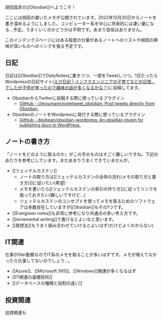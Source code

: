 胡田昌彦の[[Obsidian]]へようこそ！

ここには胡田の書いたメモが公開されています。2022年12月30日からノートを書き溜めるようにしました。コンピューター系を中心に将来的には凄い量になる…予定。うまくいくのかどうかは不明です。あまり自信はありません。

このインデックスページにはある程度の分量があるノートへのリストや胡田の興味が深いものへのリンクを張る予定です。

## 日記
日記は[[Obsidian]]でDailyNotesに書きつつ、一部をTweetしつつ。1日たったらWordpressの日記サイト([えび日記 | インフラエンジニアの子育てなどの日常…でしたが子供が育ったので趣味の話が多くなるかな？](https://diary.ebisuda.net/))に投稿してます。
- ObsidianからTwitterに投稿する際に使っているプラグイン
	- [GitHub - chhoumann/notetweet_obsidian: Post tweets directly from Obsidian.](https://github.com/chhoumann/notetweet_obsidian)
- ObsidianのノートをWordpressに発行する際に使っているプラグイン
	- [GitHub - devbean/obsidian-wordpress: An obsidian plugin for publishing docs to WordPress.](https://github.com/devbean/obsidian-wordpress)

## ノートの書き方
「ノートをどのように取るのか」がこの手のものはすごく難しいですね。下記のあたりを参考にしています。まだあまりうまくできていませんが。
-  [[ツェッテルカステン]]
	- ノートの取り方は[[ツェッテルカステンの全体の流れ(メモの取り方と書き方)]]に従いたい(希望)
	- メモを書いたら[[ツェッテルカステンの索引の作り方]]に従ってリンクを張っておきたい(難しいですけど…)
	- ツェッテルカステンのコンセプトを使ってメモを取るためのソフトウェアは多数存在していますが[[Obsidian]]もその1つです。
- [[Evergreen notes]]も非常に参考になり共通点の多い考え方です。
- [[incremental writing]]で書けるとよいなと思います。
- [[発想法]]もうまく組み合わせていけるとよいはず(だけどよくわからない)

## IT関連
仕事がSIer勤務なのでIT系のメモを取ることが多いはずです。メモが増えてなかったら仕事してないのでしょう…。
- [[Azure]]、[[Microsoft 365]]、[[Windows]]関連が多くなるはず
- [[IT関連の基礎技術]]
- [[データベースの種類と役割の違い]]

## 投資関連
投資関連も